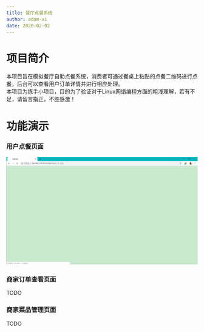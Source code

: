 ```yaml
---
title: 餐厅点餐系统
author: adam-xi
date: 2020-02-02
---
```

# 项目简介
本项目旨在模拟餐厅自助点餐系统，消费者可通过餐桌上粘贴的点餐二维码进行点餐，后台可以查看用户订单详情并进行相应处理。<br />
本项目为练手小项目，目的为了验证对于Linux网络编程方面的粗浅理解，若有不足，请留言指正，不胜感激！

# 功能演示

### 用户点餐页面
![image](https://github.com/Adam-Xi/OrderMealSystem/blob/master/image/%E7%82%B9%E9%A4%90%E7%B3%BB%E7%BB%9F%E9%A1%B9%E7%9B%AE%E6%BC%94%E7%A4%BA%E4%B8%80.gif )

### 商家订单查看页面
TODO

### 商家菜品管理页面
TODO
